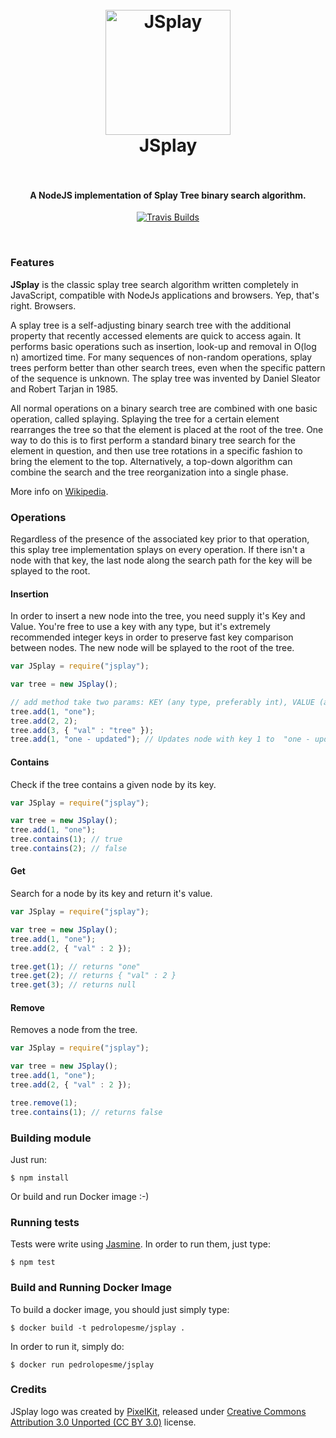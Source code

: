 <h1 align="center">
  <br>
  <img src="https://cdn2.iconfinder.com/data/icons/flat-jewels-icon-set/512/0002_Tree.png" alt="JSplay" width="200">
  <br>
  JSplay
  <br>
  <br>
</h1>

<h4 align="center">A NodeJS implementation of Splay Tree binary search algorithm.</h4>

<p align="center">
  <a href="https://travis-ci.org/pedrolopesme/jsplay"><img src="https://travis-ci.org/pedrolopesme/jsplay.png" alt="Travis Builds"></a>
</p>
<br>

### Features

**JSplay** is the classic splay tree search algorithm written completely in JavaScript, compatible with NodeJs applications 
and browsers. Yep, that's right. Browsers. 

A splay tree is a self-adjusting binary search tree with the additional property that recently accessed elements are quick to access again. It performs basic operations such as insertion, look-up and removal in O(log n) amortized time. For many sequences of non-random operations, splay trees perform better than other search trees, even when the specific pattern of the sequence is unknown. The splay tree was invented by Daniel Sleator and Robert Tarjan in 1985.

All normal operations on a binary search tree are combined with one basic operation, called splaying. Splaying the tree for a certain element rearranges the tree so that the element is placed at the root of the tree. One way to do this is to first perform a standard binary tree search for the element in question, and then use tree rotations in a specific fashion to bring the element to the top. Alternatively, a top-down algorithm can combine the search and the tree reorganization into a single phase.

More info on [Wikipedia](https://en.wikipedia.org/wiki/Splay_tree).  

### Operations

Regardless of the presence of the associated key prior to that operation, this splay tree implementation splays on every operation. If there isn't a node with 
that key, the last node along the search path for the key will be splayed to the root.     

#### Insertion

In order to insert a new node into the tree, you need supply it's Key and Value. You're free to use a key with any type,
but it's extremely recommended integer keys in order to preserve fast key comparison between nodes. The new node will be splayed to the root of the tree.

```javascript
var JSplay = require("jsplay");

var tree = new JSplay();

// add method take two params: KEY (any type, preferably int), VALUE (any type)
tree.add(1, "one");
tree.add(2, 2);
tree.add(3, { "val" : "tree" });
tree.add(1, "one - updated"); // Updates node with key 1 to  "one - updated"
```

#### Contains

Check if the tree contains a given node by its key.

```javascript
var JSplay = require("jsplay");

var tree = new JSplay();
tree.add(1, "one");
tree.contains(1); // true
tree.contains(2); // false
```

#### Get

Search for a node by its key and return it's value.

```javascript
var JSplay = require("jsplay");

var tree = new JSplay();
tree.add(1, "one");
tree.add(2, { "val" : 2 });

tree.get(1); // returns "one"
tree.get(2); // returns { "val" : 2 }
tree.get(3); // returns null
```

#### Remove

Removes a node from the tree.

```javascript
var JSplay = require("jsplay");

var tree = new JSplay();
tree.add(1, "one");
tree.add(2, { "val" : 2 });

tree.remove(1);
tree.contains(1); // returns false
```


### Building module

Just run:

`$ npm install`

Or build and run Docker image :-)

### Running tests

Tests were write using [Jasmine](http://jasmine.github.io/). In order to run them, just type:

`$ npm test` 

### Build and Running Docker Image

To build a docker image, you should just simply type: 

`$ docker build -t pedrolopesme/jsplay .` 

In order to run it, simply do: 

`$ docker run pedrolopesme/jsplay` 


### Credits

JSplay logo was created by [PixelKit](http://www.pixelkit.com/), released under [Creative Commons Attribution 3.0 Unported (CC BY 3.0)](http://creativecommons.org/licenses/by/3.0/) license. 